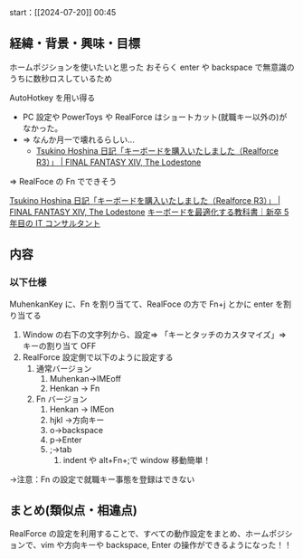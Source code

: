start：[[2024-07-20]] 00:45

## 経緯・背景・興味・目標

ホームポジションを使いたいと思った
おそらく enter や backspace で無意識のうちに数秒ロスしているため

AutoHotkey を用い得る

- PC 設定や PowerToys や RealForce はショートカット(就職キー以外の)がなかった。
- => なんか月一で壊れるらしい...
  - [Tsukino Hoshina 日記「キーボードを購入いたしました（Realforce R3）」 | FINAL FANTASY XIV, The Lodestone](https://jp.finalfantasyxiv.com/lodestone/character/35470695/blog/4890853#:~:text=%E6%9C%88%E3%81%AB1%E5%BA%A6%E3%81%8F%E3%82%89%E3%81%84%E3%81%A7%E3%81%AF%E3%81%82%E3%82%8B%E3%81%8C%E3%80%81%E3%82%AD%E3%83%BC%E3%81%8C%E6%8A%BC%E3%81%97%E3%81%A3%E3%81%B1%E3%81%AA%E3%81%97%E3%81%AB%E3%81%AA%E3%81%A3%E3%81%A6%E3%81%97%E3%81%BE%E3%82%8F%E3%82%8C%E3%82%8B%E3%81%AE%E3%81%A0%E3%80%82%0A%E4%B8%80%E5%BA%A6%E3%80%81%E7%99%BA%E7%97%87%E3%81%99%E3%82%8B%E3%81%A8%E3%82%AD%E3%83%BC%E3%83%9C%E3%83%BC%E3%83%89%E6%93%8D%E4%BD%9C%E3%82%92%E8%AB%A6%E3%82%81%E3%80%81%E3%83%9E%E3%82%A6%E3%82%B9%E3%81%AB%E9%A0%BC%E3%82%89%E3%81%96%E3%82%8B%E5%BE%97%E3%81%AA%E3%81%84%E3%80%82%E5%BE%A9%E6%97%A7%E3%81%8C%E9%9B%A3%E3%81%97%E3%81%8F%E3%80%81%E6%9C%80%E6%82%AA%E3%80%81PC%E3%81%AE%E5%86%8D%E8%B5%B7%E5%8B%95%E3%81%A8%E3%81%AA%E3%82%8B%E3%80%82%0A%0A%E8%92%BC%E5%A4%A9%E3%81%BE%E3%81%A7%E3%81%AF%E3%80%81%E3%81%BE%E3%81%A0%E3%82%88%E3%81%8B%E3%81%A3%E3%81%9F%E3%80%82%E7%99%BA%E7%97%87%E3%81%97%E3%81%9F%E3%81%A8%E3%81%A6%E3%80%81%E3%83%9E%E3%82%A6%E3%82%B9%E6%93%8D%E4%BD%9C%E3%81%A7%E3%82%82%E3%83%AA%E3%82%AB%E3%83%90%E3%83%BC%E3%81%A7%E3%81%8D%E3%81%9F%E3%80%82%0A%E3%81%97%E3%81%8B%E3%81%97%E3%80%81%E7%B4%85%E8%93%AE%E3%82%88%E3%82%8A%E9%9B%A3%E6%98%93%E5%BA%A6%E3%81%8C%E5%A2%97%E3%81%97%E3%80%81%E7%99%BA%E7%97%87%E3%81%97%E3%82%88%E3%81%86%E3%82%82%E3%81%AE%E3%81%AA%E3%82%89%E3%80%81%E3%83%91%E3%83%BC%E3%83%86%E3%82%A3%E3%83%BC%E3%81%AE%E7%9A%86%E6%A7%98%E3%81%AB%E3%81%94%E8%BF%B7%E6%83%91%E3%82%92%E3%81%8A%E3%81%8B%E3%81%91%E3%81%97%E3%82%88%E3%81%86%E3%80%82%E3%81%A8%E3%81%84%E3%81%84%E3%81%BE%E3%81%99%E3%81%8B%E3%80%81%E3%81%99%E3%81%A7%E3%81%AB%E4%BD%95%E5%90%8D%E6%A7%98%E3%81%8B%E3%81%AF%E5%9C%B0%E7%8D%84%E9%80%81%E3%82%8A%E3%81%AB%E3%81%AA%E3%81%A3%E3%81%A6%E3%81%97%E3%81%BE%E3%82%8F%E3%82%8C%E3%81%9F%E3%80%82)

=> RealFoce の Fn でできそう

[Tsukino Hoshina 日記「キーボードを購入いたしました（Realforce R3）」 | FINAL FANTASY XIV, The Lodestone](https://jp.finalfantasyxiv.com/lodestone/character/35470695/blog/4890853)
[キーボードを最適化する教科書｜新卒 5 年目の IT コンサルタント](https://note.com/consultant1221/n/n371fb9e8ce9d)

## 内容

### 以下仕様

MuhenkanKey に、Fn を割り当てて、RealFoce の方で Fn+j とかに enter を割り当てる

1. Window の右下の文字列から、設定=> 「キーとタッチのカスタマイズ」=> キーの割り当て OFF
2. RealForce 設定側で以下のように設定する
   1. 通常バージョン
      1. Muhenkan->IMEoff
      2. Henkan -> Fn
   2. Fn バージョン
      1. Henkan -> IMEon
      2. hjkl ->方向キー
      3. o->backspace
      4. p->Enter
      5. ;->tab
         1. indent や alt+Fn+;で window 移動簡単！

->注意：Fn の設定で就職キー事態を登録はできない

## まとめ(類似点・相違点)

RealForce の設定を利用することで、すべての動作設定をまとめ、ホームポジションで、vim や方向キーや backspace, Enter の操作ができるようになった！！
